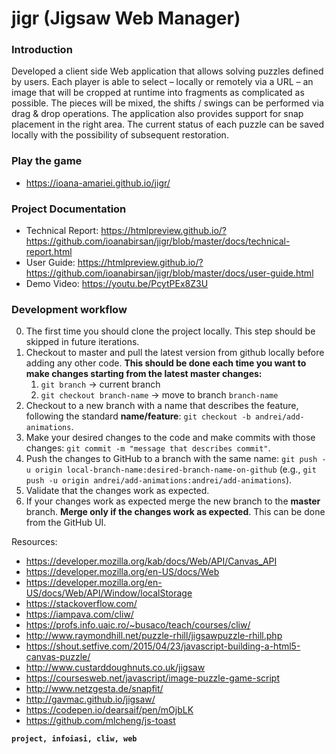 # jigr (Jigsaw Web Manager) 

### Introduction
Developed a client side Web application that allows solving puzzles defined by users. Each player is able to select – locally or remotely via a URL – an image that will be cropped at runtime into fragments as complicated as possible. The pieces will be mixed, the shifts / swings can be performed via drag & drop operations. The application also provides support for snap placement in the right area. The current status of each puzzle can be saved locally with the possibility of subsequent restoration. 

### Play the game

- https://ioana-amariei.github.io/jigr/

### Project Documentation
* Technical Report: https://htmlpreview.github.io/?https://github.com/ioanabirsan/jigr/blob/master/docs/technical-report.html
* User Guide: https://htmlpreview.github.io/?https://github.com/ioanabirsan/jigr/blob/master/docs/user-guide.html
* Demo Video: https://youtu.be/PcytPEx8Z3U
### Development workflow
0. The first time you should clone the project locally. This step should be skipped in future iterations.
1. Checkout to master and pull the latest version from github locally before adding any other code. **This should be done each time you want to make changes starting from the latest master changes:** 
    1. `git branch` -> current branch
    2. `git checkout branch-name` -> move to branch `branch-name`
2. Checkout to a new branch with a name that describes the feature, following the standard **name/feature**: `git checkout -b andrei/add-animations`.
3. Make your desired changes to the code and make commits with those changes: `git commit -m "message that describes commit"`.
4. Push the changes to GitHub to a branch with the same name: `git push -u origin local-branch-name:desired-branch-name-on-github` (e.g., `git push -u origin andrei/add-animations:andrei/add-animations`).
5. Validate that the changes work as expected.
6. If your changes work as expected merge the new branch to the **master** branch. **Merge only if the changes work as expected**. This can be done from the GitHub UI.
 
 Resources:
- https://developer.mozilla.org/kab/docs/Web/API/Canvas_API
- https://developer.mozilla.org/en-US/docs/Web
- https://developer.mozilla.org/en-US/docs/Web/API/Window/localStorage
- https://stackoverflow.com/
- https://iampava.com/cliw/
- https://profs.info.uaic.ro/~busaco/teach/courses/cliw/
- http://www.raymondhill.net/puzzle-rhill/jigsawpuzzle-rhill.php
- https://shout.setfive.com/2015/04/23/javascript-building-a-html5-canvas-puzzle/
- http://www.custarddoughnuts.co.uk/jigsaw
- https://coursesweb.net/javascript/image-puzzle-game-script
- http://www.netzgesta.de/snapfit/
- http://gavmac.github.io/jigsaw/
- https://codepen.io/dearsaif/pen/mOjbLK
- https://github.com/mlcheng/js-toast


**`project, infoiasi, cliw, web`**
